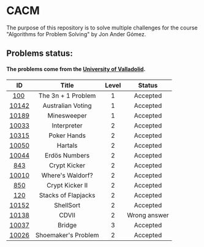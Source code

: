 # CACM

The purpose of this repository is to solve multiple challenges for the course "Algorithms for Problem Solving" by Jon Ander Gómez.

## Problems status:

#### The problems come from the [University of Valladolid](uva.onlinejudge.org).

<center>

| ID | Title | Level | Status |
|:--:|:-----:|:-----:|:------:|
| [100](./N00100) | The 3n + 1 Problem | 1 | Accepted
| [10142](./N10142) | Australian Voting | 1 | Accepted
| [10189](./N10189) | Minesweeper | 1 | Accepted
| [10033](./N10033) | Interpreter | 2 | Accepted
| [10315](./N10315) | Poker Hands | 2 | Accepted
| [10050](./N10050) | Hartals | 2 | Accepted
| [10044](./N10044) | Erdös Numbers | 2 | Accepted
| [843](./N00843) | Crypt Kicker | 2 | Accepted
| [10010](./N10010) | Where's Waldorf? | 2 | Accepted
| [850](./N00850) | Crypt Kicker II | 2 | Accepted
| [120](./N00120) | Stacks of Flapjacks | 2 | Accepted
| [10152](./N10152) | ShellSort | 2 | Accepted
| [10138](./N10138) | CDVII | 2 | Wrong answer
| [10037](./N10037) | Bridge | 3 | Accepted
| [10026](./N10026) | Shoemaker's Problem | 2 | Accepted

</center>